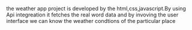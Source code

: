 the weather app project is developed by the html,css,javascript.By using Api integreation it fetches the real word data and by invoving the user interface we can know the weather condtions of the particular place
